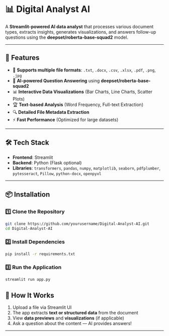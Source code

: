 # 📊 Digital Analyst AI

A **Streamlit-powered AI data analyst** that processes various document types, extracts insights, generates visualizations, and answers follow-up questions using the **deepset/roberta-base-squad2** model.

---

## 🚀 Features

- 📄 **Supports multiple file formats**: `.txt`, `.docx`, `.csv`, `.xlsx`, `.pdf`, `.png`, `.jpg`
- 🤖 **AI-powered Question Answering** using **deepset/roberta-base-squad2**
- 📊 **Interactive Data Visualizations** (Bar Charts, Line Charts, Scatter Plots)
- 🏆 **Text-based Analysis** (Word Frequency, Full-text Extraction)
- 🔍 **Detailed File Metadata Extraction**
- ⚡ **Fast Performance** (Optimized for large datasets)

---

## 🛠 Tech Stack

- **Frontend**: Streamlit  
- **Backend**: Python (Flask optional)  
- **Libraries**: `transformers`, `pandas`, `numpy`, `matplotlib`, `seaborn`, `pdfplumber`, `pytesseract`, `Pillow`, `python-docx`, `openpyxl`  

---

## 📦 Installation

### **1️⃣ Clone the Repository**
```sh
git clone https://github.com/yourusername/Digital-Analyst-AI.git
cd Digital-Analyst-AI
```

### **2️⃣ Install Dependencies**
```sh
pip install -r requirements.txt
```

### **3️⃣ Run the Application**
```sh
streamlit run app.py
```


## 🤖 How It Works

1. Upload a file via Streamlit UI  
2. The app extracts **text or structured data** from the document  
3. View **data previews** and **visualizations** (if applicable)  
4. Ask a question about the content — AI provides answers!  

---


